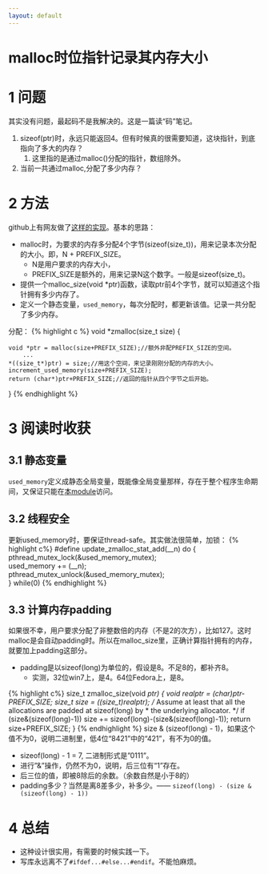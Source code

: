 ```yaml
---
layout: default
---
```


malloc时位指针记录其内存大小
====================

1 问题
====
其实没有问题，最起码不是我解决的。这是一篇读“码”笔记。

1.  sizeof(ptr)时，永远只能返回4。但有时候真的很需要知道，这块指针，到底指向了多大的内存？
    1.  这里指的是通过malloc()分配的指针，数组除外。
2.  当前一共通过malloc,分配了多少内存？

2 方法
====

github上有网友做了[这样的实现][1]。基本的思路：

-   malloc时，为要求的内存多分配4个字节(sizeof(size\_t))，用来记录本次分配的大小。即，N + PREFIX\_SIZE。
    -   N是用户要求的内存大小，
    -   PREFIX\_SIZE是额外的，用来记录N这个数字。一般是sizeof(size\_t)。
-   提供一个malloc\_size(void *ptr)函数，读取ptr前4个字节，就可以知道这个指针拥有多少内存了。
-   定义一个静态变量，`used_memory`，每次分配时，都更新该值。记录一共分配了多少内存。

分配：
{% highlight c %}
void *zmalloc(size_t size) {

    void *ptr = malloc(size+PREFIX_SIZE);//额外非配PREFIX_SIZE的空间。
		...
    *((size_t*)ptr) = size;//用这个空间，来记录刚刚分配的内存的大小。
    increment_used_memory(size+PREFIX_SIZE);
    return (char*)ptr+PREFIX_SIZE;//返回的指针从四个字节之后开始。
}
{% endhighlight %}

3 阅读时收获
==========

3.1 静态变量
--------
`used_memory`定义成静态全局变量，既能像全局变量那样，存在于整个程序生命期间，又保证只能在[本module][2]访问。

3.2 线程安全
--------
更新used\_memory时，要保证thread-safe。其实做法很简单，加锁：
{% highlight c%}
#define update_zmalloc_stat_add(__n) do { \
	pthread_mutex_lock(&used_memory_mutex); \
	used_memory += (__n); \
	pthread_mutex_unlock(&used_memory_mutex); \
} while(0)
{% endhighlight %}

3.3 计算内存padding
---------------
如果很不幸，用户要求分配了非整数倍的内存（不是2的次方），比如127。这时malloc是会自动padding时。所以在malloc\_size里，正确计算指针拥有的内存，就要加上padding这部分。

-   padding是以sizeof(long)为单位的，假设是8。不足8的，都补齐8。
    - 实测，32位win7上，是4。64位Fedora上，是8。

{% highlight c%}
    size_t zmalloc_size(void *ptr) {
        void *realptr = (char*)ptr-PREFIX_SIZE;
        size_t size = *((size_t*)realptr);
        /* Assume at least that all the allocations are padded at sizeof(long) by
         * the underlying allocator. */
        if (size&(sizeof(long)-1)) size += sizeof(long)-(size&(sizeof(long)-1));
        return size+PREFIX_SIZE;
    }
{% endhighlight %}
size & (sizeof(long) - 1)，如果这个值不为0，说明二进制里，低4位“8421”中的“421”，有不为0的值。

-   sizeof(long) - 1 = 7, 二进制形式是”0111”。
-   进行”&”操作，仍然不为0，说明，后三位有“1”存在。
-   后三位的值，即被8除后的余数。（余数自然是小于8的）
-   padding多少？当然是离8差多少，补多少。—— `sizeof(long) - (size & (sizeof(long) - 1))`

4 总结
====
-   这种设计很实用，有需要的时候实践一下。
-   写库永远离不了`#ifdef...#else...#endif`。不能怕麻烦。

[1]: https://github.com/antirez/redis-tools
[2]: http://stackoverflow.com/questions/1856599/when-to-use-static-keyword-before-global-variables

